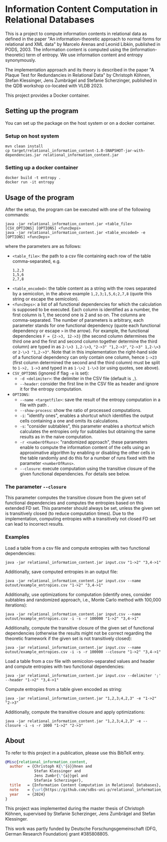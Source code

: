 # Information Content Computation in Relational Databases
This is a project to compute information contents in relational data as defined in the paper "An information-theoretic approach to normal forms for relational and XML data" by Marcelo Arenas and Leonid Libkin, published in PODS, 2003.
The information content is computed using the (information-theoretic) term of entropy.
We use information content and entropy synonymously.

The implementation approach and its theory is described in the paper "A Plaque Test for Redundancies in Relational Data" by Christoph Köhnen, Stefan Klessinger, Jens Zumbrägel and Stefanie Scherzinger,
published in the QDB workshop co-located with VLDB 2023.

This project provides a Docker container.

## Setting up the program
You can set up the package on the host system or on a docker container.
### Setup on host system
````shell
mvn clean install
cp target/relational_information_content-1.0-SNAPSHOT-jar-with-dependencies.jar relational_information_content.jar
````
### Setting up a docker container
````shell
docker build -t entropy .
docker run -it entropy
````

## Usage of the program
After the setup, the program can be executed with one of the following commands:
````shell
java -jar relational_information_content.jar <table_file> [CSV_OPTIONS] [OPTIONS] <funcDeps>
java -jar relational_information_content.jar <table_encoded> -e [OPTIONS] <funcDeps>
````
where the parameters are as follows:

* ``<table_file>``: the path to a csv file containing each row of the table comma-separated, e.g.
  ```
  1,2,3
  1,5,6
  2,7,8
  ```
* ``<table_encoded>``: the table content as a string with the rows separated by a semicolon, in the above example ``1,2,3;1,5,6;2,7,8`` (quote this string or escape the semicolon).
* ``<funcDeps>``: a list of all functional dependencies for which the calculation is supposed to be executed.
  Each column is identified as a number, the first column is 1, the second one is 2 and so on. The columns are comma-separated.
  The number of parameters is arbitrary, each parameter stands for one functional dependency (quote each functional dependency or escape ``>`` in the arrow).
  For example, the functional dependencies ``F = {2->3, 12->3}`` (the second column determines the third one and the first and second column together determine the third column)
  are typed in as ``2-\>3 1,2-\>3``, ``"2->3" "1,2->3"``, ``"2->3" 1,2-\>3`` or ``2-\>3 "1,2->3"``. Note that in this implementation the right-hand side of a functional dependency can only contain one column,
  hence ``1->23`` (first column determined the second and the third column) must be split to ``1->2, 1->3`` and typed in as ``1-\>2 1-\>3`` (or using quotes, see above).
* ``CSV_OPTIONS`` (ignored if flag ``-e`` is set):
  * ``-d <delimiter>``: the delimiter in the CSV file (default is ``,``).
  * ``--header``: consider the first line in the CSV file as header and ignore it for the entropy computation.
* ``OPTIONS``:
  * ``--name <targetfile>``: save the result of the entropy computation in a file with path <targetfile>.
  * ``--show-process``: show the ratio of processed computations.
  * ``-i``: "identify ones", enables a shortcut which identifies the output cells containing a one and omits its calculations.
  * ``-s``: "consider subtables", this parameter enables a shortcut which calculates the entropies only for subtables but obtaining the same results as in the naive computation.
  * ``-r <numberOfRuns>``: "randomized approach", these parameters enable to compute the information content of the cells using an approximative algorithm by enabling or disabling the other cells in the table randomly and do this for a number of runs fixed with the parameter ``<numberOfRuns>``.
  * ``--closure``: execute computation using the transitive closure of the given functional dependencies. For details see below.

### The parameter ``--closure``
This parameter computes the transitive closure from the given set of functional dependencies and computes the entropies based on this extended FD set.
This parameter should always be set, unless the given set is transitively closed (to reduce computation times).
Due to the implementation, computing entropies with a transitively not closed FD set can lead to incorrect results.

### Examples
Load a table from a csv file and compute entropies with two functional dependencies:
````shell
java -jar relational_information_content.jar input.csv "1->2" "3,4->1"
````
Additionally, save computed entropies in an output file:
````shell
java -jar relational_information_content.jar input.csv --name outout/example_entropies.csv "1->2" "3,4->1"
````
Additionally, use optimizations for computation (identify ones, consider subtables and randomized approach, i.e., Monte Carlo method with 100,000 iterations):
````shell
java -jar relational_information_content.jar input.csv --name outout/example_entropies.csv -i -s -r 100000 "1->2" "3,4->1"
````
Additionally, compute the transitive closure of the given set of functional dependencies (otherwise the results might not be correct regarding the theoretic framework if the given set is not transitively closed):
````shell
java -jar relational_information_content.jar input.csv --name outout/example_entropies.csv -i -s -r 100000 --closure "1->2" "3,4->1"
````
Load a table from a csv file with semicolon-separated values and header and compute entropies with two functional dependencies:
````shell
java -jar relational_information_content.jar input.csv --delimiter ';' --header "1->2" "3,4->1"
````
Compute entropies from a table given encoded as string:
````shell
java -jar relational_information_content.jar "1,2,3;4,2,3" -e "1->2" "2->3"
````
Additionally, compute the transitive closure and apply optimizations:
````shell
java -jar relational_information_content.jar "1,2,3;4,2,3" -e --closure -i -s -r 1000 "1->2" "2->3"
````

## About
To refer to this project in a publication, please use this BibTeX entry.
```bibtex
@Misc{relational_information_content,
  author  = {Christoph K{\"{o}}hnen and 
             Stefan Klessinger and 
             Jens Zumbr{\"{a}}gel and 
             Stefanie Scherzinger},
  title   = {Information Content Computation in Relational Databases},
  note    = {\url{https://github.com/sdbs-uni-p/relational_information_content}},
  year    = {2024}
}
```

This project was implemented during the master thesis of Christoph Köhnen, supervised by Stefanie Scherzinger, Jens Zumbrägel and Stefan Klessinger.

This work was partly funded by Deutsche Forschungsgemeinschaft (DFG, German Research Foundation) grant #385808805.
